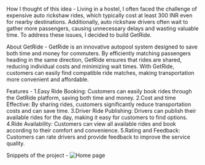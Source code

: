 How I thought of this idea -
Living in a hostel, I often faced the challenge of expensive auto rickshaw rides, which typically cost at least 300 INR even for nearby destinations. Additionally, auto rickshaw drivers often wait to gather more passengers, causing unnecessary delays and wasting valuable time. To address these issues, I decided to build GetRide.

About GetRide -
GetRide is an innovative autopool system designed to save both time and money for commuters. By efficiently matching passengers heading in the same direction, GetRide ensures that rides are shared, reducing individual costs and minimizing wait times. With GetRide, customers can easily find compatible ride matches, making transportation more convenient and affordable.

Features -
1.Easy Ride Booking: Customers can easily book rides through the GetRide platform, saving both time and money.
2.Cost and time Effective: By sharing rides, customers significantly reduce transportation costs and can save time.
3.Driver Ride Publishing: Drivers can publish their available rides for the day, making it easy for customers to find options.
4.Ride Availability: Customers can view all available rides and book according to their comfort and convenience.
5.Rating and Feedback: Customers can rate drivers and provide feedback to improve the service quality.

Snippets of the project -
![Home page](images/homeauto.png)  



